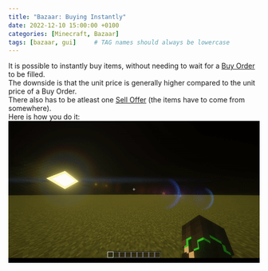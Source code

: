 ```yaml
---
title: "Bazaar: Buying Instantly"
date: 2022-12-10 15:00:00 +0100
categories: [Minecraft, Bazaar]
tags: [bazaar, gui]     # TAG names should always be lowercase
---
```


It is possible to instantly buy items, without needing to wait for a [Buy Order]({{site.baseurl}}/posts/bazaar-buy-order) to be filled. \
The downside is that the unit price is generally higher compared to the unit price of a Buy Order. \
There also has to be atleast one [Sell Offer]({{site.baseurl}}/posts/bazaar-sell-offer) (the items have to come from somewhere). \
Here is how you do it:
![Buying Instantly](/assets/bazaar/bz_buy_insta.gif "Buying Instantly")
